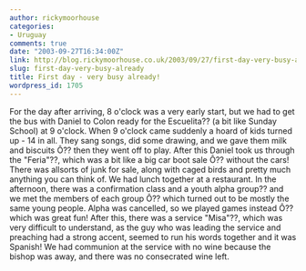 ```yaml
---
author: rickymoorhouse
categories:
- Uruguay
comments: true
date: "2003-09-27T16:34:00Z"
link: http://blog.rickymoorhouse.co.uk/2003/09/27/first-day-very-busy-already/
slug: first-day-very-busy-already
title: First day - very busy already!
wordpress_id: 1705
---
```


For the day after arriving, 8 o'clock was a very early start, but we had to get the bus with Daniel to Colon ready for the Escuelita?? (a bit like Sunday School) at 9 o'clock. When 9 o'clock came suddenly a hoard of kids turned up - 14 in all. They sang songs, did some drawing, and we gave them milk and biscuits Ô?? then they went off to play. After this Daniel took us through the "Feria"??, which was a bit like a big car boot sale Ô?? without the cars! There was allsorts of junk for sale, along with caged birds and pretty much anything you can think of. We had lunch together at a restaurant. In the afternoon, there was a confirmation class and a youth alpha group?? and we met the members of each group Ô?? which turned out to be mostly the same young people. Alpha was cancelled, so we played games instead Ô?? which was great fun! After this, there was a service "Misa"??, which was very difficult to understand, as the guy who was leading the service and preaching had a strong accent, seemed to run his words together and it was Spanish! We had communion at the service with no wine because the bishop was away, and there was no consecrated wine left.
